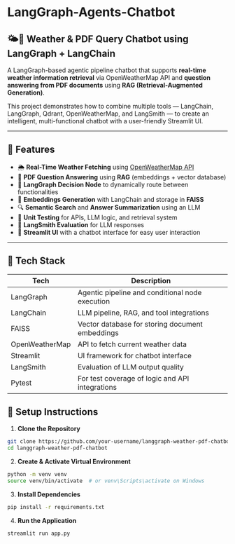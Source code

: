 # LangGraph-Agents-Chatbot
## 🌤️📄 Weather & PDF Query Chatbot using LangGraph + LangChain

A LangGraph-based agentic pipeline chatbot that supports **real-time weather information retrieval** via OpenWeatherMap API and **question answering from PDF documents** using **RAG (Retrieval-Augmented Generation)**.

This project demonstrates how to combine multiple tools — LangChain, LangGraph, Qdrant, OpenWeatherMap, and LangSmith — to create an intelligent, multi-functional chatbot with a user-friendly Streamlit UI.

---

## 🔧 Features

- 🌦️ **Real-Time Weather Fetching** using [OpenWeatherMap API](https://openweathermap.org/api)
- 📄 **PDF Question Answering** using **RAG** (embeddings + vector database)
- 🧠 **LangGraph Decision Node** to dynamically route between functionalities
- 🧬 **Embeddings Generation** with LangChain and storage in **FAISS**
- 🔍 **Semantic Search** and **Answer Summarization** using an LLM
- 🧪 **Unit Testing** for APIs, LLM logic, and retrieval system
- 🧪 **LangSmith Evaluation** for LLM responses
- 💬 **Streamlit UI** with a chatbot interface for easy user interaction

---

## 🧰 Tech Stack

| Tech           | Description                                      |
|----------------|--------------------------------------------------|
| LangGraph      | Agentic pipeline and conditional node execution  |
| LangChain      | LLM pipeline, RAG, and tool integrations         |
| FAISS          | Vector database for storing document embeddings  |
| OpenWeatherMap | API to fetch current weather data                |
| Streamlit      | UI framework for chatbot interface               |
| LangSmith      | Evaluation of LLM output quality                 |
| Pytest         | For test coverage of logic and API integrations  |


## 🚀 Setup Instructions

1. **Clone the Repository**

```bash
git clone https://github.com/your-username/langgraph-weather-pdf-chatbot.git
cd langgraph-weather-pdf-chatbot
```

2. **Create & Activate Virtual Environment**

```bash
python -m venv venv
source venv/bin/activate  # or venv\Scripts\activate on Windows
```

3. **Install Dependencies**

```bash
pip install -r requirements.txt
```

4. **Run the Application**

```bash
streamlit run app.py
```
